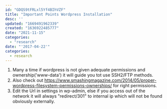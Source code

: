 ```yaml
---
id: "GDQS9tFRLxl5Yf4BIhVZF"
title: "Important Points Wordpress Installation"
desc: ''
updated: "1669491962339"
created: "1636922485777"
date: "2021-11-15"
categories: 
  - "research"
date: "'2017-04-22'"
categories:
  - research
---
```


1. Many a time if wordpress is not given adequate permissions and ownership('www-data') it will guide you tot use SSH2/FTP methods.
2. Also check out https://www.smashingmagazine.com/2014/05/proper-wordpress-filesystem-permissions-ownerships/ for right permissions.
3. Edit the Url in settings in wp-admin, else if you access out of the network it will always "redirect/301" to internal ip which will not be found obviously externally.
